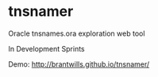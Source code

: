 # tnsnamer

Oracle tnsnames.ora exploration web tool

In Development Sprints 

Demo: http://brantwills.github.io/tnsnamer/